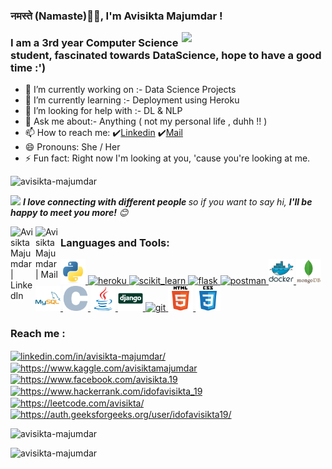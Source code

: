 ### नमस्ते (Namaste)🙏🏻, I'm Avisikta Majumdar [ ](https://i.pinimg.com/originals/bb/82/21/bb82217d6c6a89cad939f8c8567f6171.gif)!
<img align='right' src="https://media.giphy.com/media/M9gbBd9nbDrOTu1Mqx/giphy.gif" width="230">
<h3>I am a 3rd year Computer Science student, fascinated towards DataScience, hope to have a good time :')</h3>
<!--
**Avisikta-Majumdar/Avisikta-Majumdar** is a ✨ _special_ ✨ repository because its `README.md` (this file) appears on your GitHub profile.-->

- 🔭 I’m currently working on :- Data Science Projects
- 🌱 I’m currently learning :- Deployment using Heroku
- 🤔 I’m looking for help with :- DL & NLP
- 💬 Ask me about:- Anything ( not my personal life , duhh !! )
- 📫 How to reach me:  ✔️[Linkedin](https://www.linkedin.com/in/avisikta-majumdar) ✔️[Mail](https://mail.google.com/mail/u/0/?view=cm&fs=1&to=idofavisikta.19@gmail.com.com&su=SUBJECT&body=BODY&tf=1)
- 😄 Pronouns: She / Her
- ⚡ Fun fact:  Right now I'm looking at you, 'cause you're looking at me.

<p align="left"> <img src="https://komarev.com/ghpvc/?username=avisikta-majumdar&label=Profile%20views&color=0e75b6&style=flat-square" alt="avisikta-majumdar" /> </p>

<img src="https://media.giphy.com/media/LnQjpWaON8nhr21vNW/giphy.gif" width="60"> <em><b>I love connecting with different people </b>so if you want to say hi, <b> I'll be happy to meet you more!</b> 😊</em>

[<img align="left" alt="Avisikta Majumdar | LinkedIn" width="40px" src="https://img.icons8.com/color/48/000000/linkedin.png" />](https://www.linkedin.com/in/avisikta-majumdar/)
[<img align="left" alt="Avisikta Majumdar | Mail" width="40px" src="https://img.icons8.com/fluent/48/000000/gmail.png" />](https://mail.google.com/mail/u/0/?view=cm&fs=1&to=idofavisikta.19@gmail.com.com&su=SUBJECT&body=BODY&tf=1)

<h2></h2>
<h3 align="left"><b>Languages and Tools:</b></h3>
<p align="left"> <a href="https://www.python.org" target="_blank"> <img src="https://raw.githubusercontent.com/devicons/devicon/master/icons/python/python-original.svg" alt="python" width="40" height="40"/> </a>
<a href="https://heroku.com" target="_blank"> <img src="https://www.vectorlogo.zone/logos/heroku/heroku-icon.svg" alt="heroku" width="40" height="40"/> </a>
<a href="https://scikit-learn.org/" target="_blank"> <img src="https://upload.wikimedia.org/wikipedia/commons/0/05/Scikit_learn_logo_small.svg" alt="scikit_learn" width="40" height="40"/> </a> 
 <a href="https://flask.palletsprojects.com/" target="_blank"> <img src="https://www.vectorlogo.zone/logos/pocoo_flask/pocoo_flask-icon.svg" alt="flask" width="40" height="40"/> </a>
<a href="https://postman.com" target="_blank"> <img src="https://www.vectorlogo.zone/logos/getpostman/getpostman-icon.svg" alt="postman" width="40" height="40"/> </a> 
<a href="https://www.docker.com/" target="_blank"> <img src="https://raw.githubusercontent.com/devicons/devicon/master/icons/docker/docker-original-wordmark.svg" alt="docker" width="40" height="40"/> </a>
  <a href="https://www.mongodb.com/" target="_blank"> <img src="https://raw.githubusercontent.com/devicons/devicon/master/icons/mongodb/mongodb-original-wordmark.svg" alt="mongodb" width="40" height="40"/> </a> <a href="https://www.mysql.com/" target="_blank"> <img src="https://raw.githubusercontent.com/devicons/devicon/master/icons/mysql/mysql-original-wordmark.svg" alt="mysql" width="40" height="40"/> </a> 
<a href="https://www.cprogramming.com/" target="_blank"> <img src="https://raw.githubusercontent.com/devicons/devicon/master/icons/c/c-original.svg" alt="c" width="40" height="40"/> </a>
 <a href="https://www.java.com" target="_blank"> <img src="https://raw.githubusercontent.com/devicons/devicon/master/icons/java/java-original.svg" alt="java" width="40" height="40"/> </a> 
 <a href="https://www.djangoproject.com/" target="_blank"> <img src="https://raw.githubusercontent.com/devicons/devicon/master/icons/django/django-original.svg" alt="django" width="40" height="40"/> </a>
 <a href="https://git-scm.com/" target="_blank"> <img src="https://www.vectorlogo.zone/logos/git-scm/git-scm-icon.svg" alt="git" width="40" height="40"/> </a>  
<a href="https://www.w3.org/html/" target="_blank"> <img src="https://raw.githubusercontent.com/devicons/devicon/master/icons/html5/html5-original-wordmark.svg" alt="html5" width="40" height="40"/> </a>
<a href="https://www.w3schools.com/css/" target="_blank"> <img src="https://raw.githubusercontent.com/devicons/devicon/master/icons/css3/css3-original-wordmark.svg" alt="css3" width="40" height="40"/> </a> </p>

<h3 align="left">Reach me :</h3>
<p align="left">
<a href="https://linkedin.com/in/avisikta-majumdar/" target="blank"><img align="center" src="https://cdn.jsdelivr.net/npm/simple-icons@3.0.1/icons/linkedin.svg" alt="linkedin.com/in/avisikta-majumdar/" height="30" width="40" /></a>
<a href="https://www.kaggle.com/avisiktamajumdar" target="blank"><img align="center" src="https://cdn.jsdelivr.net/npm/simple-icons@3.0.1/icons/kaggle.svg" alt="https://www.kaggle.com/avisiktamajumdar" height="30" width="40" /></a>
<a href="https://fb.com/avisikta.19" target="blank"><img align="center" src="https://cdn.jsdelivr.net/npm/simple-icons@3.0.1/icons/facebook.svg" alt="https://www.facebook.com/avisikta.19" height="30" width="40" /></a>
<a href="https://www.hackerrank.com/idofavisikta_19" target="blank"><img align="center" src="https://cdn.jsdelivr.net/npm/simple-icons@3.0.1/icons/hackerrank.svg" alt="https://www.hackerrank.com/idofavisikta_19" height="30" width="40" /></a>
<a href="https://leetcode.com/avisikta/" target="blank"><img align="center" src="https://cdn.jsdelivr.net/npm/simple-icons@3.0.1/icons/leetcode.svg" alt="https://leetcode.com/avisikta/" height="30" width="40" /></a>
<a href="https://auth.geeksforgeeks.org/user/idofavisikta19/" target="blank"><img align="center" src="https://cdn.jsdelivr.net/npm/simple-icons@3.0.1/icons/geeksforgeeks.svg" alt="https://auth.geeksforgeeks.org/user/idofavisikta19/" height="30" width="40" /></a>
</p>
<p>&nbsp;<img align="left" src="https://github-readme-stats.vercel.app/api?username=avisikta-majumdar&show_icons=true&locale=en" alt="avisikta-majumdar" />
 </p><p><img align="left" src="https://github-readme-stats.vercel.app/api/top-langs?username=avisikta-majumdar&show_icons=true&title_color=3a0e8b&locale=en&layout=compact" alt="avisikta-majumdar" /></p>
 
 
